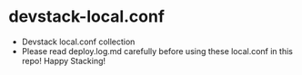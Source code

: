 # devstack-local.conf
- Devstack local.conf collection
- Please read deploy.log.md carefully before using these local.conf in this repo!
Happy Stacking!
